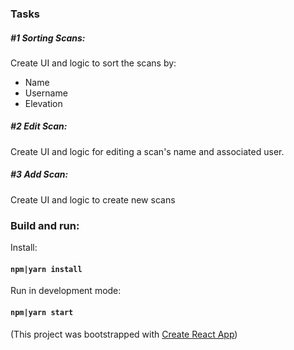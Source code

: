 ### Tasks

##### #1 Sorting Scans:
Create UI and logic to sort the scans by:

- Name
- Username
- Elevation

##### #2 Edit Scan:
Create UI and logic for editing a scan's name and associated user.

##### #3 Add Scan:
Create UI and logic to create new scans

### Build and run:

Install:
#### `npm|yarn install`

Run in development mode:
#### `npm|yarn start `


(This project was bootstrapped with [Create React App](https://github.com/facebook/create-react-app))
